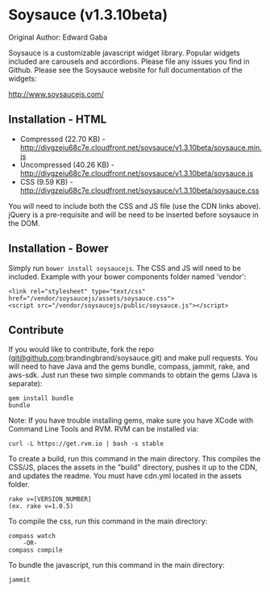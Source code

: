 # Soysauce (v1.3.10beta)
Original Author: Edward Gaba

Soysauce is a customizable javascript widget library. Popular widgets included are carousels and accordions. Please file any issues you find in Github. Please see the Soysauce website for full documentation of the widgets:

http://www.soysaucejs.com/

## Installation - HTML
* Compressed (22.70 KB) - http://divgzeiu68c7e.cloudfront.net/soysauce/v1.3.10beta/soysauce.min.js
* Uncompressed (40.26 KB) - http://divgzeiu68c7e.cloudfront.net/soysauce/v1.3.10beta/soysauce.js
* CSS (9.59 KB) - http://divgzeiu68c7e.cloudfront.net/soysauce/v1.3.10beta/soysauce.css

You will need to include both the CSS and JS file (use the CDN links above). jQuery is a pre-requisite and will be need to be inserted before soysauce in the DOM.

## Installation - Bower

Simply run `bower install soysaucejs`. The CSS and JS will need to be included. Example with your bower components folder named 'vendor':

```
<link rel="stylesheet" type="text/css" href="/vendor/soysaucejs/assets/soysauce.css">
<script src="/vendor/soysaucejs/public/soysauce.js"></script>
```

## Contribute
If you would like to contribute, fork the repo (git@github.com:brandingbrand/soysauce.git) and make pull requests. You will need to have Java and the gems bundle, compass, jammit, rake, and aws-sdk. Just run these two simple commands to obtain the gems (Java is separate):

	gem install bundle
	bundle

Note: If you have trouble installing gems, make sure you have XCode with Command Line Tools and RVM. RVM can be installed via:

	curl -L https://get.rvm.io | bash -s stable

To create a build, run this command in the main directory. This compiles the CSS/JS, places the assets in the "build" directory, pushes it up to the CDN, and updates the readme. You must have cdn.yml located in the assets folder.

	rake v=[VERSION_NUMBER]
	(ex. rake v=1.0.5)

To compile the css, run this command in the main directory:

	compass watch
		-OR-
	compass compile

To bundle the javascript, run this command in the main directory:

	jammit
